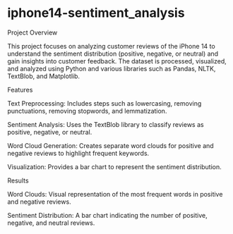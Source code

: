 # iphone14-sentiment_analysis

Project Overview

This project focuses on analyzing customer reviews of the iPhone 14 to understand the sentiment distribution (positive, negative, or neutral) and gain insights into customer feedback. The dataset is processed, visualized, and analyzed using Python and various libraries such as Pandas, NLTK, TextBlob, and Matplotlib.

Features

Text Preprocessing: Includes steps such as lowercasing, removing punctuations, removing stopwords, and lemmatization.

Sentiment Analysis: Uses the TextBlob library to classify reviews as positive, negative, or neutral.

Word Cloud Generation: Creates separate word clouds for positive and negative reviews to highlight frequent keywords.

Visualization: Provides a bar chart to represent the sentiment distribution.

Results

Word Clouds: Visual representation of the most frequent words in positive and negative reviews.

Sentiment Distribution: A bar chart indicating the number of positive, negative, and neutral reviews.

